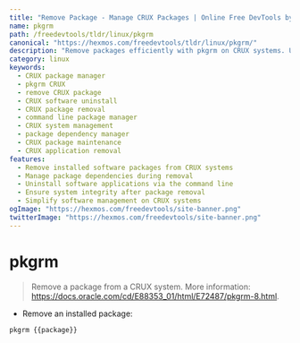 ```yaml
---
title: "Remove Package - Manage CRUX Packages | Online Free DevTools by Hexmos"
name: pkgrm
path: /freedevtools/tldr/linux/pkgrm
canonical: "https://hexmos.com/freedevtools/tldr/linux/pkgrm/"
description: "Remove packages efficiently with pkgrm on CRUX systems. Uninstall software, manage dependencies, and maintain system integrity. Free online tool, no registration required."
category: linux
keywords:
  - CRUX package manager
  - pkgrm CRUX
  - remove CRUX package
  - CRUX software uninstall
  - CRUX package removal
  - command line package manager
  - CRUX system management
  - package dependency manager
  - CRUX package maintenance
  - CRUX application removal
features:
  - Remove installed software packages from CRUX systems
  - Manage package dependencies during removal
  - Uninstall software applications via the command line
  - Ensure system integrity after package removal
  - Simplify software management on CRUX systems
ogImage: "https://hexmos.com/freedevtools/site-banner.png"
twitterImage: "https://hexmos.com/freedevtools/site-banner.png"
---
```


# pkgrm

> Remove a package from a CRUX system.
> More information: <https://docs.oracle.com/cd/E88353_01/html/E72487/pkgrm-8.html>.

- Remove an installed package:

`pkgrm {{package}}`
